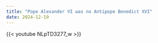 ```yaml
---
title: "Pope Alexander VI was no Antipope Benedict XVI"
date: 2024-12-19
---
```


{{< youtube NLpTD3277_w >}}
